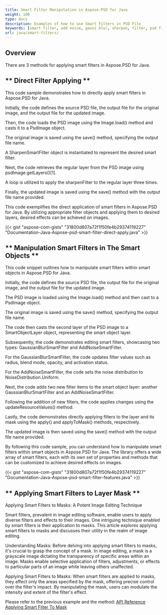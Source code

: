 ```yaml
---
title: Smart Filter Manipulation in Aspose.PSD for Java
weight: 100
type: docs
description: Examples of how to use Smart Filters in PSD File
keywords: [smart filter, add noise, gauss blur, sharpen, filter, psd filter, psd api, java, code sample]
url: java/smart-filters/
---
```


## **Overview**

There are 3 methods for applying smart filters in Aspose.PSD for Java.

## ** Direct Filter Applying **
This code sample demonstrates how to directly apply smart filters in Aspose.PSD for Java.

Initially, the code defines the source PSD file, the output file for the original image, and the output file for the updated image.

Then, the code loads the PSD image using the Image.load() method and casts it to a PsdImage object.

The original image is saved using the save() method, specifying the output file name.

A SharpenSmartFilter object is instantiated to represent the desired smart filter.

Next, the code retrieves the regular layer from the PSD image using psdImage.getLayers()[1].

A loop is utilized to apply the sharpenFilter to the regular layer three times.

Finally, the updated image is saved using the save() method with the output file name provided.

This code exemplifies the direct application of smart filters in Aspose.PSD for Java. By utilizing appropriate filter objects and applying them to desired layers, desired effects can be achieved on images.

{{< gist "aspose-com-gists" "31800d807a72f1f50fe4b29374119227" "Documentation-Java-Aspose-psd-smart-filter-direct-apply.java" >}}

## ** Manipulation Smart Filters in The Smart Objects **

This code snippet outlines how to manipulate smart filters within smart objects in Aspose.PSD for Java.

Initially, the code defines the source PSD file, the output file for the original image, and the output file for the updated image.

The PSD image is loaded using the Image.load() method and then cast to a PsdImage object.

The original image is saved using the save() method, specifying the output file name.

The code then casts the second layer of the PSD image to a SmartObjectLayer object, representing the smart object layer.

Subsequently, the code demonstrates editing smart filters, showcasing two types: GaussianBlurSmartFilter and AddNoiseSmartFilter.

For the GaussianBlurSmartFilter, the code updates filter values such as radius, blend mode, opacity, and activation status.

For the AddNoiseSmartFilter, the code sets the noise distribution to NoiseDistribution.Uniform.

Next, the code adds two new filter items to the smart object layer: another GaussianBlurSmartFilter and an AddNoiseSmartFilter.

Following the addition of new filters, the code applies changes using the updateResourceValues() method.

Lastly, the code demonstrates directly applying filters to the layer and its mask using the apply() and applyToMask() methods, respectively.

The updated image is then saved using the save() method with the output file name provided.

By following this code sample, you can understand how to manipulate smart filters within smart objects in Aspose.PSD for Java. The library offers a wide array of smart filters, each with its own set of properties and methods that can be customized to achieve desired effects on images.

{{< gist "aspose-com-gists" "31800d807a72f1f50fe4b29374119227" "Documentation-Java-Aspose-psd-smart-filter-features.java" >}}

## ** Applying Smart Filters to Layer Mask **

Applying Smart Filters to Masks: A Potent Image Editing Technique

Smart filters, prevalent in image editing software, enable users to apply diverse filters and effects to their images. One intriguing technique enabled by smart filters is their application to masks. This article explores applying smart filters to masks and discusses their utility in the realm of image editing.

Understanding Masks: Before delving into applying smart filters to masks, it's crucial to grasp the concept of a mask. In image editing, a mask is a grayscale image dictating the transparency of specific areas within an image. Masks enable selective application of filters, adjustments, or effects to particular parts of an image while leaving others unaffected.

Applying Smart Filters to Masks: When smart filters are applied to masks, they affect only the areas specified by the mask, offering precise control over the filter's impact. By manipulating the mask, users can modulate the intensity and extent of the filter's effect.

Please refer to the previous example and the method: [API Reference Applying Smart Filter To Mask](https://reference.aspose.com/psd/java/com.aspose.psd.fileformats.psd.layers.smartfilters/smartfilter/#apply_to_mask_layer_with_mask_2)